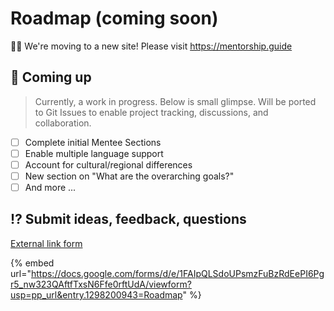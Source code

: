 # Roadmap (coming soon)

👋🏽 We're moving to a new site! Please visit https://mentorship.guide

## :rocket: Coming up

> Currently, a work in progress. Below is small glimpse. Will be ported to Git Issues to enable project tracking, discussions, and collaboration.

* [ ] Complete initial Mentee Sections
* [ ] Enable multiple language support
* [ ] Account for cultural/regional differences
* [ ] New section on "What are the overarching goals?"
* [ ] And more ...&#x20;

## :interrobang: **Submit ideas, feedback, questions**&#x20;

[External link form](https://docs.google.com/forms/d/e/1FAIpQLSdoUPsmzFuBzRdEePI6Pgr5\_nw323QAftfTxsN6Ffe0rftUdA/viewform?usp=pp\_url\&entry.1298200943=Roadmap)

{% embed url="https://docs.google.com/forms/d/e/1FAIpQLSdoUPsmzFuBzRdEePI6Pgr5_nw323QAftfTxsN6Ffe0rftUdA/viewform?usp=pp_url&entry.1298200943=Roadmap" %}

